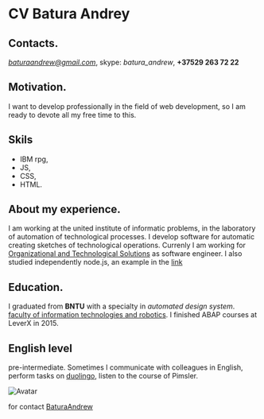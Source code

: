 # CV Batura Andrey
 ## Contacts.
   *baturaandrew@gmail.com*, skype: *batura_andrew*, **+37529 263 72 22**
 ## Motivation. 
   I want to develop professionally in the field of web development, 
   so I am ready to devote all my free time to this.
 ## Skils 
   - IBM rpg,
   - JS,
   - CSS,
   - HTML. 
 ## About my experience. 
   I am working at the united institute of informatic problems, 
   in the laboratory of automation of technological processes. 
   I develop software for automatic creating sketches of technological operations.
   Currenly I am working for [Organizational and Technological Solutions](www.otr.ru/) as software engineer.
   I also studied independently node.js, an example in the [link](https://github.com/BaturaAndrew/gallery-task)
 ## Education.
   I graduated from **BNTU** with a specialty in *automated design system*.
   [faculty of information technologies and robotics](http://www.bntu.by/fitr.html).
   I finished ABAP courses at LeverX in 2015.
 ## English level 
   pre-intermediate. Sometimes I communicate with colleagues in English,
   perform tasks on [duolingo](https://www.duolingo.com/), listen to the course of Pimsler.
 
 
![Avatar](https://i.ibb.co/f2t5srJ/ava-for-cv.jpg)

for contact [BaturaAndrew](https://github.com/BaturaAndrew)